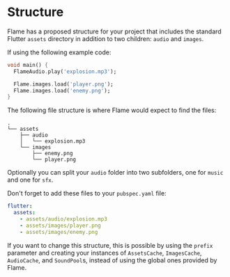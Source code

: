 # Structure

Flame has a proposed structure for your project that includes the standard Flutter `assets`
directory in addition to two children: `audio` and `images`.

If using the following example code:

```dart
void main() {
  FlameAudio.play('explosion.mp3');

  Flame.images.load('player.png');
  Flame.images.load('enemy.png');
}
```

The following file structure is where Flame would expect to find the files:

```text
.
└── assets
    ├── audio
    │   └── explosion.mp3
    └── images
        ├── enemy.png
        └── player.png        
```

Optionally you can split your `audio` folder into two subfolders, one for `music` and one for `sfx`.

Don't forget to add these files to your `pubspec.yaml` file:

```yaml
flutter:
  assets:
    - assets/audio/explosion.mp3
    - assets/images/player.png
    - assets/images/enemy.png
```

If you want to change this structure, this is possible by using the `prefix` parameter and creating 
your instances of `AssetsCache`, `ImagesCache`, `AudioCache`, and `SoundPool`s, instead of using
the global ones provided by Flame.
